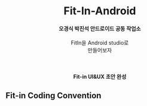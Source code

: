 <h1 align="center"> Fit-In-Android </h1>
<p align="center">
  <h4 align="center">오경식 박진석 안드로이드 공동 작업소 </h4>
  <p align="center">
  FitIn을 Android studio로 <br />
  만들어보자<br />
  </p>
</p>
<br/>
<h4 align="center"> Fit-in UI&UX 초안 완성 </h4>



## Fit-in Coding Convention
